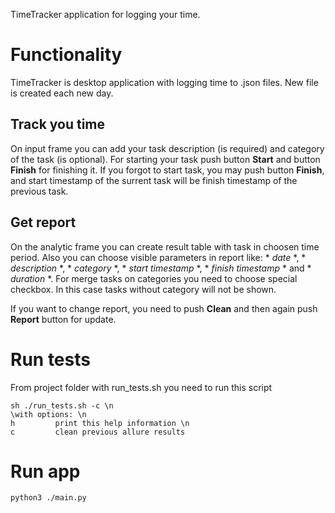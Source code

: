 TimeTracker application for logging your time.

# Functionality
TimeTracker is desktop application with logging time to .json files. New file is created each new day.

## Track you time
On input frame you can add your task description (is required) and category of the task (is optional). 
For starting your task push button **Start** and button **Finish** for finishing it. If you forgot to start task, you may push button **Finish**, and start timestamp of the surrent task will be finish timestamp of the previous task.

## Get report
On the analytic frame you can create result table with task in choosen time period. Also you can choose visible parameters in report like: * *date* *, * *description* *, * *category* *, * *start timestamp* *, * *finish timestamp* * and * *duration* *.
For merge tasks on categories you need to choose special checkbox. In this case tasks without category will not be shown.

If you want to change report, you need to push **Clean** and then again push **Report** button for update.

# Run tests
From project folder with run_tests.sh you need to run this script
```
sh ./run_tests.sh -c \n
\with options: \n 
h         print this help information \n
c         clean previous allure results
```

# Run app
```
python3 ./main.py
```
